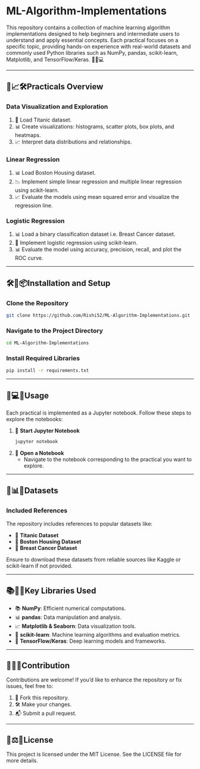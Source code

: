 # ML-Algorithm-Implementations

This repository contains a collection of machine learning algorithm implementations designed to help beginners and intermediate users to understand and apply essential concepts. Each practical focuses on a specific topic, providing hands-on experience with real-world datasets and commonly used Python libraries such as NumPy, pandas, scikit-learn, Matplotlib, and TensorFlow/Keras. 🎯📘💻

---

## 🎨📈🛠️Practicals Overview

### Data Visualization and Exploration

1. 📂 Load Titanic dataset.
2. 📊 Create visualizations: histograms, scatter plots, box plots, and heatmaps.
3. 📈 Interpret data distributions and relationships. 

### Linear Regression

1. 📊 Load Boston Housing dataset.
2. 📉 Implement simple linear regression and multiple linear regression using scikit-learn.
3. 📈 Evaluate the models using mean squared error and visualize the regression line.

### Logistic Regression

1. 📊 Load a binary classification dataset i.e. Breast Cancer dataset.
2. 🧮 Implement logistic regression using scikit-learn.
3. 📊 Evaluate the model using accuracy, precision, recall, and plot the ROC curve.

---

## 🛠️🔧📦Installation and Setup

### Clone the Repository

```bash
git clone https://github.com/Rishi52/ML-Algorithm-Implementations.git
```

### Navigate to the Project Directory

```bash
cd ML-Algorithm-Implementations
```

### Install Required Libraries

```bash
pip install -r requirements.txt
```

---

## 📔💻📌Usage

Each practical is implemented as a Jupyter notebook. Follow these steps to explore the notebooks:

1. 📖 **Start Jupyter Notebook**
   ```bash
   jupyter notebook
   ```
2. 📘 **Open a Notebook**
   - Navigate to the notebook corresponding to the practical you want to explore. 

---

## 📂📊📁Datasets

### Included References

The repository includes references to popular datasets like:

- 📂 **Titanic Dataset**
- 📂 **Boston Housing Dataset**
- 📂 **Breast Cancer Dataset**

Ensure to download these datasets from reliable sources like Kaggle or scikit-learn if not provided.

---

## 📚🔧🧰Key Libraries Used

- 📚 **NumPy**: Efficient numerical computations.
- 📊 **pandas**: Data manipulation and analysis.
- 📈 **Matplotlib & Seaborn**: Data visualization tools.
- 🤖 **scikit-learn**: Machine learning algorithms and evaluation metrics.
- 🧠 **TensorFlow/Keras**: Deep learning models and frameworks. 

---

## 🤝✨📜Contribution

Contributions are welcome! If you’d like to enhance the repository or fix issues, feel free to:

1. 🌟 Fork this repository.
2. 🛠️ Make your changes.
3. 📬 Submit a pull request.

---

## 📜⚖️📄License

This project is licensed under the MIT License. See the LICENSE file for more details. 

